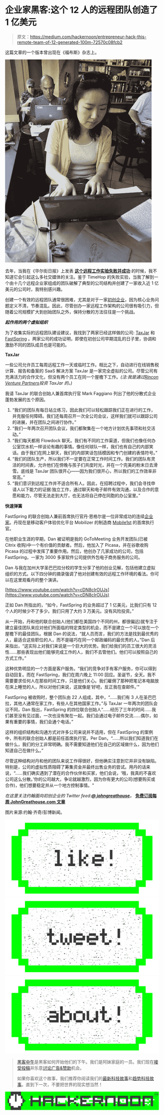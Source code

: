 # 企业家黑客:这个 12 人的远程团队创造了 1 亿美元

> 原文：<https://medium.com/hackernoon/entrepreneur-hack-this-remote-team-of-12-generated-100m-72570c08fcb2>

这篇文章的一个版本曾出现在《福布斯》杂志上。

![](img/626350fe0ecab5c0b60b25dde5b14fff.png)

去年，当我在《华尔街日报》上发表 [**这个远程工作实验失败并成功**](http://johngreathouse.com/this-remote-working-experiment-failed-and-succeeded-at-the-same-time/) 的时候，我不知道它会引起这么多社交媒体的关注。鉴于 TimeHop 的失败实验，当我了解到一个由十几个远程企业家组成的团队破解了典型的公司结构并创建了一家收入近 1 亿美元的公司时，我特别感兴趣。

创建一个有效的远程团队通常很困难，尤其是对于一家[初创企业](https://hackernoon.com/tagged/startup)，因为核心业务问题定义不清，节奏混乱。因此，尽管创办一家远程工作架构的公司很有吸引力，但随着公司规模扩大到创始团队之外，保持分散的方法往往是一个挑战。

***起作用的两个虚拟组织***

为了收集实际的远程团队建设建议，我找到了两家已经这样做的公司: [TaxJar](http://www.taxjar.com/) 和 [FastSpring](http://www.fastspring.com/) 。两家公司的成功证明，即使在初创公司早期混乱的日子里，协调和激励不同的团队成员也是可能的。

**TaxJar**

一些公司允许员工每周远程工作一天或临时工作。相比之下，自动进行在线销售税计算、报告和备案的 SaaS 解决方案 TaxJar 是一家完全虚拟的公司。尽管公司有充满活力的合作文化，但没有两个员工在同一个屋檐下工作。*(注:我是通过*[*Rincon Venture Partners*](http://www.rinconvp.com/)*投资 TaxJar 的。)*

我请 TaxJar 的联合创始人兼首席执行官 Mark Faggiano 列出了他的分散式企业蓬勃发展的五个原因。

1.  “我们的团队有每日站立练习，因此我们可以轻松跟踪我们正在进行的工作，并克服任何障碍。我们还每周召开一次全公司会议，这样我们就可以跟踪公司的进展，并在团队之间进行协作。”
2.  “我们一年两次召开团队会议，我们都聚集在一个地方计划优先事项和社交活动。”
3.  “我们每天都用 Flowdock 聊天。我们有不同的工作渠道，但我们也像任何办公室饮水机一样谈论有趣的事情。像任何球队一样，我们也有自己的内部笑话。由于我们在网上聊天，我们的内部笑话包括模因和专门创建的表情符号。”
4.  “我们的团队生产，所以我们不一定要在正常工作时间工作。我们的团队有灵活的时间表，允许他们在傍晚与孩子们共度时光，并在一个完美的粉末日去滑雪。底线是 TaxJar 团队很开心——因为我们很开心，所以我们的工作效率非常高。”
5.  “我们意识到远程工作并不适合所有人。因此，在招聘过程中，我们会寻找申请人以下能力的证据:独立工作，通过聊天和电子邮件有效沟通，以及合作的意愿和能力，尽管无法走到大厅，也无法将自己停在同胞的办公室里。”

**快速弹簧**

FastSpring 的联合创始人兼前首席执行官丹·恩格尔是一位非常成功的连续[企业家](https://hackernoon.com/tagged/entrepreneur)。丹现在是移动客户体验优化平台 Mobilizer 的制造商 [Mobile1st](https://mobile1st.com/) 的首席执行官。

在他职业生涯的早期，Dan 被证明是我的 GoToMeeting 业务开发团队(已被 Citrix 收购)中一个有价值的贡献者。然后，他加入了 Picasa，并在谷歌收购 Picasa 的过程中发挥了重要作用。然后，他创办了几家成功的公司，包括 FastSpring，一家为 3000 多家软件公司提供外包电子商务服务的公司。

Dan 与我在加州大学圣巴巴拉分校的学生分享了他的创业见解，包括他建立虚拟组织的方式。以下四分钟的摘录强调了他对创建有效的远程工作环境的看法。你可以在这里观看丹的整个演讲。

[https://www.youtube.com/watch?v=cDN8cIrOUJs](https://www.youtube.com/watch?v=cDN8cIrOUJs)

正如 Dan 所指出的，“如今，FastSpring 的业务超过了 1 亿美元，比我们只有 12 个人的时候少不了多少。我们只用了大约 3 万美元。没有风险投资。”

从一开始，丹和他的联合创始人(他们都在美国四个不同的州，都很偏远)就专注于建立最佳团队来应对他们所面临的特定类型的机会，而不是建立一个可以放在一个屋檐下的最佳团队。根据 Dan 的说法，“就人员而言，我们的方法是找到最优秀的人，最适合这些职位的人，而不是碰巧在同一个邮政编码的最优秀的人。”Dan 后来指出，“这实际上对我们来说是一个巨大的优势。我们给我们的员工很大的灵活性……那些表现出他们能够完成工作的人，我们不去管他们。他们可以按照自己的方式工作。”

这种优势明显的一个方面是客户服务。“我们的竞争对手有客户服务，你可以得到自动回复。而在 FastSpring，我们在周六晚上 11:00 回应。圣诞节，全天。我不需要要求任何人在那些时间工作，只是他们关心。我们雇佣了那种把笔记本电脑放在床上睡觉的人，所以对他们来说，这就像是‘好吧，反正我在查邮件。’"

FastSpring 被收购时，整个团队由 22 人组成，其中，“……我们有 3 人在圣巴巴拉，其他人通常在家工作，有些人在其他国家工作。”与 TaxJar 一年两次的团队会议不同，Dan 指出，FastSpring 的四位联合创始人“……经历了三年的时间……我们甚至没有见过面，一次也没有聚在一起。我们会通过电子邮件交流……偶尔，如果有重要的事情，我们会通个电话。”

这样的组织结构和沟通方式对许多公司来说并不适用，但在 FastSpring 的案例中，所有的联合创始人都是前任首席执行官。Per Dan，“……所以我们知道我们在做什么，我们的分工非常明确。我不需要知道他们在自己的区域做什么，因为他们知道自己在做什么。”

尽管这种结构对丹和他的团队来说工作得很好，但他确实注意到它并非没有缺陷。特别是，公司的虚拟性质阻碍了筹集资金并最终出售业务的尝试。用丹的话来说，“……我们确实遇到了潜在的合作伙伴和买家，他们会说，‘哦，我真的不喜欢公司这么分散。’你的公司越大，争论就越激烈，因为你有更大的公司(想要购买或合作)，他们想要稳定并从一个地方控制事情。"

*在这里关注约翰面向初创企业的 Twitter feed:*[***@ johngreathouse***](https://twitter.com/#!/johngreathouse)*。*
[**免费订阅每周 JohnGreathouse.com 文章**](http://feeds.feedburner.com/johngreathouse)

图片来源:约翰·齐奇/彭博新闻。

[![](img/50ef4044ecd4e250b5d50f368b775d38.png)](http://bit.ly/HackernoonFB)[![](img/979d9a46439d5aebbdcdca574e21dc81.png)](https://goo.gl/k7XYbx)[![](img/2930ba6bd2c12218fdbbf7e02c8746ff.png)](https://goo.gl/4ofytp)

> [黑客中午](http://bit.ly/Hackernoon)是黑客如何开始他们的下午。我们是阿妹家庭的一员。我们现在[接受投稿](http://bit.ly/hackernoonsubmission)并乐意[讨论广告&赞助](mailto:partners@amipublications.com)机会。
> 
> 如果你喜欢这个故事，我们推荐你阅读我们的[最新科技故事](http://bit.ly/hackernoonlatestt)和[趋势科技故事](https://hackernoon.com/trending)。直到下一次，不要把世界的现实想当然！

[![](img/be0ca55ba73a573dce11effb2ee80d56.png)](https://goo.gl/Ahtev1)